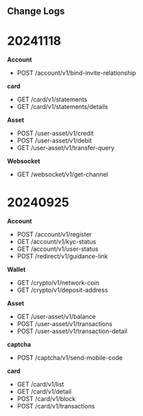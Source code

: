 ## Change Logs

# 20241118
__Account__

- POST /account/v1/bind-invite-relationship

__card__

- GET /card/v1/statements
- GET /card/v1/statements/details

__Asset__

- POST /user-asset/v1/credit 
- POST /user-asset/v1/debit
- GET /user-asset/v1/transfer-query

__Websocket__

- GET /websocket/v1/get-channel
 
  

# 20240925

__Account__
- POST /account/v1/register
- GET  /account/v1/kyc-status
- GET /account/v1/user-status
- POST /redirect/v1/guidance-link


__Wallet__

- GET /crypto/v1/network-coin
- GET /crypto/v1/deposit-address


__Asset__

- GET /user-asset/v1/balance 
- POST /user-asset/v1/transactions 
- POST /user-asset/v1/transaction-detail


__captcha__
- POST /captcha/v1/send-mobile-code


__card__

- GET /card/v1/list
- GET /card/v1/detail 
- POST /card/v1/block 
- POST /card/v1/transactions

